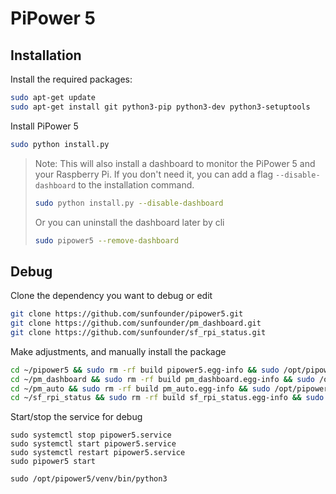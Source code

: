 # PiPower 5

## Installation

Install the required packages:

```bash
sudo apt-get update
sudo apt-get install git python3-pip python3-dev python3-setuptools
```

Install PiPower 5
```bash
sudo python install.py
```

> Note: This will also install a dashboard to monitor the PiPower 5 and your Raspberry Pi. If you don't need it, you can add a flag `--disable-dashboard` to the installation command.
> ```bash
> sudo python install.py --disable-dashboard
> ```
> Or you can uninstall the dashboard later by cli
> ```bash
> sudo pipower5 --remove-dashboard
> ```

## Debug

Clone the dependency you want to debug or edit

```bash
git clone https://github.com/sunfounder/pipower5.git
git clone https://github.com/sunfounder/pm_dashboard.git
git clone https://github.com/sunfounder/sf_rpi_status.git
```

Make adjustments, and manually install the package

```bash
cd ~/pipower5 && sudo rm -rf build pipower5.egg-info && sudo /opt/pipower5/venv/bin/pip3 uninstall pipower5 -y && sudo /opt/pipower5/venv/bin/pip3 install .
cd ~/pm_dashboard && sudo rm -rf build pm_dashboard.egg-info && sudo /opt/pipower5/venv/bin/pip3 uninstall pm_dashboard -y && sudo /opt/pipower5/venv/bin/pip3 install .
cd ~/pm_auto && sudo rm -rf build pm_auto.egg-info && sudo /opt/pipower5/venv/bin/pip3 uninstall pm_auto -y && sudo /opt/pipower5/venv/bin/pip3 install .
cd ~/sf_rpi_status && sudo rm -rf build sf_rpi_status.egg-info && sudo /opt/pipower5/venv/bin/pip3 uninstall sf_rpi_status -y && sudo /opt/pipower5/venv/bin/pip3 install .
```

Start/stop the service for debug

```
sudo systemctl stop pipower5.service
sudo systemctl start pipower5.service
sudo systemctl restart pipower5.service
sudo pipower5 start

sudo /opt/pipower5/venv/bin/python3
```
